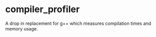 # compiler_profiler
A drop in replacement for g++ which measures compilation times and memory usage.
